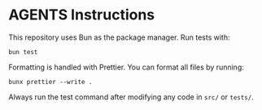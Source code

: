 # AGENTS Instructions

This repository uses Bun as the package manager. Run tests with:

```
bun test
```

Formatting is handled with Prettier. You can format all files by running:

```
bunx prettier --write .
```

Always run the test command after modifying any code in `src/` or `tests/`.
